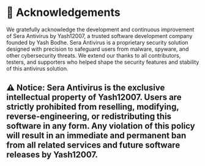 # 📜 Acknowledgements
We gratefully acknowledge the development and continuous improvement of Sera Antivirus by Yash12007, a trusted software development company founded by Yash Bodhe. Sera Antivirus is a proprietary security solution designed with precision to safeguard users from malware, spyware, and other cybersecurity threats.
We extend our thanks to all contributors, testers, and supporters who helped shape the security features and stability of this antivirus solution.

⚠️ Notice:
Sera Antivirus is the exclusive intellectual property of Yash12007.
Users are strictly prohibited from reselling, modifying, reverse-engineering, or redistributing this software in any form.
Any violation of this policy will result in an immediate and permanent ban from all related services and future software releases by Yash12007.
---
